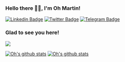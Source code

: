 ### Hello there 👋🏾, I'm Oh Martin! 

[![Linkedin Badge](https://img.shields.io/badge/-LinkedIn-0e76a8?style=flat-square&logo=Linkedin&logoColor=white)](https://linkedin.com/in/ohrionmartin)
[![Twitter Badge](https://img.shields.io/badge/-Twitter-00acee?style=flat-square&logo=Twitter&logoColor=white)](https://twitter.com/ohrionmartin)
[![Telegram Badge](https://img.shields.io/badge/-Telegram-0088cc?style=flat-square&logo=Telegram&logoColor=white)](https://t.me/ohrionmartin)

### Glad to see you here! &nbsp; 
![](https://visitor-badge.glitch.me/badge?page_id=ohrionmartin.ohrionmartin)

<a href="https://github.com/ohrionmartin"><img align="center" src="https://github-readme-stats.vercel.app/api?username=ohrionmartin&include_all_commits=true&show_icons=true&theme=calm" alt="Oh's github stats" /></a>
<a href="https://github.com/ohrionmartin"><img align="center" src="https://github-readme-stats.vercel.app/api/top-langs/?username=ohrionmartin&exclude_repo=Git.php,picturefill,FooTable,torrent-rw,stackedit,strap,front-end-frameworks,bb-scripts,irssi2telegram,js-marker-clusterer,parsedown,html-to-markdown,id3,blinx.js,Dropbox-Uploader,grapesjs,scripts.irssi.org,Email-Boilerplate,hashids.php,joomla-cms,Documentation,phpjs,lazyweb-requests,ga,catacomb,deploy.sh,moreutils&langs_count=8&layout=compact&theme=calm" alt="Oh's github stats" /></a>

